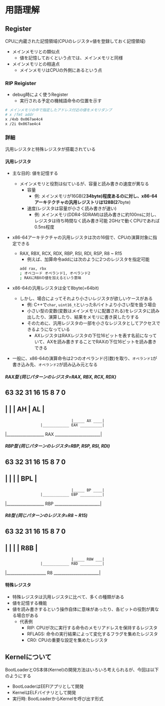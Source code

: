 # 用語理解

## Register
CPUに内蔵された記憶領域(CPUのレジスタ=値を登録しておく記憶領域)
- メインメモリとの類似点
  - 値を記憶しておくという点では、メインメモリと同様
- メインメモリとの相違点
  - メインメモリはCPUの外側にあるという点

### RIP Reigister
- debug時によく使うRegister
  - 実行される予定の機械語命令の位置を示す

```bash
# メインメモリの中で指定したアドレス付近の値をメモリダンプ
# x /fmt addr
x /4xb 0x067ae4c4
x /2i 0x067ae4c4
```

### 詳細
汎用レジスタと特殊レジスタが搭載されている

#### 汎用レジスタ
- 主な目的: 値を記憶する
  - メインメモリと役割は似ているが、容量と読み書きの速度が異なる
    - 容量
      - 例: メインメモリが16GB(2**34byte)程度あるのに対し、x86-64アーキテクチャの汎用レジストリは128B(2**7byte)
    - 速度(レジスタは容量が小さく読み書きが速い)
      - 例: メインメモリ(DDR4-SDRAM)は読み書きに約100nsに対し、レジスタは待ち時間なく読み書き可能
        2GHzで動くCPUであれば0.5ns程度

- x86-64アーキテクチャの汎用レジスタは次の16個で、CPUの演算対象に指定できる
  - RAX, RBX, RCX, RDX, RBP, RSI, RDI, RSP, R8 ~ R15
    - 例えば、加算命令addには次のように2つのレジスタを指定可能
    ```bash
    add rax, rbx
    ; オペコード オペランド1, オペランド2
    ; RAXにRBXの値を加えるという意味
    ```

- x86-64の汎用レジスタは全て8byte(=64bit)
  - しかし、場合によってそれより小さいレジスタが欲しいケースがある
    - 例: C++で`char`, `uint16_t`といった8バイトより小さい型を扱う場合
    - 小さい型の変数(変数はメインメモリに配置される)をレジスタに読み出したり、演算したり、結果をメモリに書き戻したりする
    - そのために、汎用レジスタの一部を小さなレジスタとしてアクセスできるようになっている
      - AXレジスタはRAXレジスタの下位16ビットを表す名前になっていて、AXを読み書きすることでRAXの下位16ビットを読み書きできる
- 一般に、x86-64の演算命令は2つのオペランド(引数)を取り、`オペランド1`が書き込み先、`オペランド2`が読み込み元となる

##### RAX型 (同じパターンのレジスタ=RAX, RBX, RCX, RDX)

63                32 31         16 15   8 7     0
-------------------------------------------------
|                   |             |  AH  |  AL  |
-------------------------------------------------
                                  |_____ AX ____|
                    |____________ EAX __________|
|___________________ RAX _______________________|

##### RBP型 (同じパターンのレジスタ=RBP, RSP, RSI, RDI)
63                32 31         16 15   8 7     0
-------------------------------------------------
|                   |             |      | BPL  |
-------------------------------------------------
                                  |_____ BP ____|
                    |____________ EBP __________|
|___________________ RBP _______________________|

##### R8型 (同じパターンのレジスタ=R8 ~ R15)
63                32 31         16 15   8 7     0
-------------------------------------------------
|                   |             |      | R8B  |
-------------------------------------------------
                                  |_____ R8W ___|
                    |____________ R8D __________|
|____________________ R8 _______________________|



#### 特殊レジスタ
- 特殊レジスタは汎用レジスタに比べて、多くの種類がある
- 値を記憶する機能
- 値を読み書きするという操作自体に意味があったり、各ビットの役割が異なる場合がある
  - 代表例
    - RIP: CPUが次に実行する命令のメモリアドレスを保持するレジスタ
    - RFLAGS: 命令の実行結果によって変化するフラグを集めたレジスタ
    - CR0: CPUの重要な設定を集めたレジスタ

## Kernelについて
BootLoaderとOS本体(Kernel)の開発方法はいろいろ考えられるが、今回は以下のようにする

- BootLoaderはEEFIアプリとして開発
- KernelはELFバイナリとして開発
- 実行時: BootLoaderからKernelを呼び出す形式

